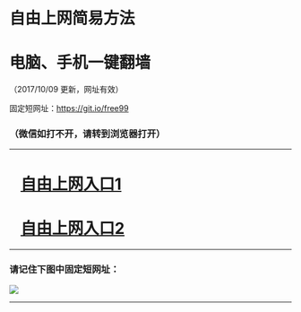 ﻿# 自由上网简易方法

# 电脑、手机一键翻墙

（2017/10/09 更新，网址有效）

固定短网址：https://git.io/free99

### （微信如打不开，请转到浏览器打开）


***





# &nbsp;&nbsp; <a href="http://ft519813139.fwq-tz-1001.info/fwqtz01.html?t=100900111703 " target="_blank">自由上网入口1</a>
# &nbsp;&nbsp; <a href="http://ft2324524462.fwq-tz-1002.info/fwqtz02.html?t=10090015400 " target="_blank">自由上网入口2</a>
***

### 请记住下图中固定短网址：

<img src="https://s3-us-west-2.amazonaws.com/fwq-1001/yjfq-20170905okok.png" /> 


***

